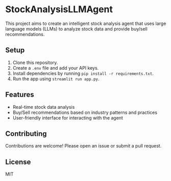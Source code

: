 # StockAnalysisLLMAgent
This project aims to create an intelligent stock analysis agent that uses large language models (LLMs) to analyze stock data and provide buy/sell recommendations.

## Setup
1. Clone this repository.
2. Create a `.env` file and add your API keys.
3. Install dependencies by running `pip install -r requirements.txt`.
4. Run the app using `streamlit run app.py`.

## Features
- Real-time stock data analysis
- Buy/Sell recommendations based on industry patterns and practices
- User-friendly interface for interacting with the agent

## Contributing
Contributions are welcome! Please open an issue or submit a pull request.

## License
MIT
